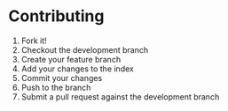 # Contributing

1. Fork it!
2. Checkout the development branch
3. Create your feature branch
4. Add your changes to the index
5. Commit your changes
6. Push to the branch
7. Submit a pull request against the development branch
